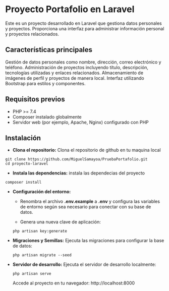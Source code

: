# Proyecto Portafolio en Laravel
Este es un proyecto desarrollado en Laravel que gestiona datos personales y proyectos. Proporciona una interfaz para administrar información personal y proyectos relacionados.

## Características principales
Gestión de datos personales como nombre, dirección, correo electrónico y teléfono. Administración de proyectos incluyendo título, descripción, tecnologías utilizadas y enlaces relacionados.
Almacenamiento de imágenes de perfil y proyectos de manera local. Interfaz utilizando Bootstrap para estilos y componentes.

## Requisitos previos
- PHP >= 7.4
- Composer instalado globalmente
- Servidor web (por ejemplo, Apache, Nginx) configurado con PHP
  
## Instalación
- **Clona el repositorio:**
  Clona el repositorio de github en tu maquina local
```git bash
git clone https://github.com/MiguelSamayoa/PruebaPortafolio.git
cd proyecto-laravel
```

- **Instala las dependencias:**
    instala las dependecias del proyecto
```git bash
composer install
```

- **Configuración del entorno:**
    -  Renombra el archivo **.env.example** a **.env** y configura las variables de entorno según sea necesario para conectar con su base de datos.

    - Genera una nueva clave de aplicación:
    ```git bash
    php artisan key:generate
    ```

- **Migraciones y Semillas:**
    Ejecuta las migraciones para configurar la base de datos:
    ```git bash
    php artisan migrate --seed
    ```

- **Servidor de desarrollo:**
    Ejecuta el servidor de desarrollo localmente:
    ```git bash
    php artisan serve
    ```
    Accede al proyecto en tu navegador: http://localhost:8000

